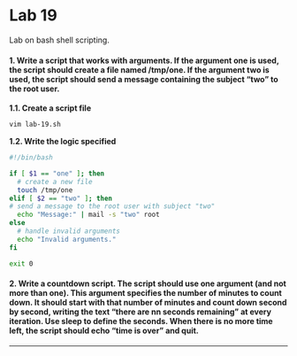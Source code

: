 # Lab 19

Lab on bash shell scripting.

#### 1. Write a script that works with arguments. If the argument one is used, the script should create a file named /tmp/one. If the argument two is used, the script should send a message containing the subject “two” to the root user.

**1.1. Create a script file**

```bash
vim lab-19.sh
```

**1.2. Write the logic specified**

```bash 
#!/bin/bash

if [ $1 == "one" ]; then
  # create a new file 
  touch /tmp/one
elif [ $2 == "two" ]; then
# send a message to the root user with subject "two"
  echo "Message:" | mail -s "two" root
else 
  # handle invalid arguments
  echo "Invalid arguments."
fi

exit 0
```

#### 2. Write a countdown script. The script should use one argument (and not more than one). This argument specifies the number of minutes to count down. It should start with that number of minutes and count down second by second, writing the text “there are nn seconds remaining” at every iteration. Use sleep to define the seconds. When there is no more time left, the script should echo “time is over” and quit.


---